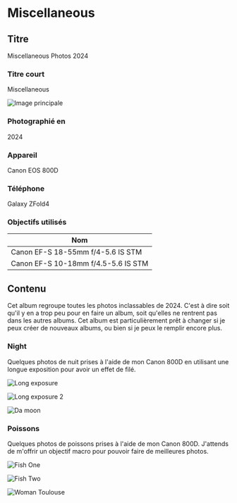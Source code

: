 # Miscellaneous

## Titre

Miscellaneous Photos 2024

### Titre court

Miscellaneous

![Image principale](https://live.staticflickr.com/65535/53477457381_90382d55ee_o.jpg)

### Photographié en

2024

### Appareil

Canon EOS 800D

### Téléphone

Galaxy ZFold4

### Objectifs utilisés

| Nom                                 |
| ----------------------------------- |
| Canon EF-S 18-55mm f/4-5.6 IS STM   |
| Canon EF-S 10-18mm f/4.5-5.6 IS STM |

## Contenu

Cet album regroupe toutes les photos inclassables de 2024. C'est à dire soit qu'il y en a trop peu pour en faire un album, soit qu'elles ne rentrent pas dans les autres albums. Cet album est particulièrement prêt à changer si je peux créer de nouveaux albums, ou bien si je peux le remplir encore plus.

### Night

Quelques photos de nuit prises à l'aide de mon Canon 800D en utilisant une longue exposition pour avoir un effet de filé.

![Long exposure](https://live.staticflickr.com/65535/54060243618_8693ee6f45_k.jp)

![Long exposure 2](https://live.staticflickr.com/65535/54059997946_e9a3402d67_k.jpg)

![Da moon](https://live.staticflickr.com/65535/54059997961_6e8f26267e_k.jpg)

### Poissons

Quelques photos de poissons prises à l'aide de mon Canon 800D. J'attends de m'offrir un objectif macro pour pouvoir faire de meilleures photos.

![Fish One](https://live.staticflickr.com/65535/53476592741_01de2827dd_o.jpg)

![Fish Two](https://live.staticflickr.com/65535/53475681037_0035c57347_o.jpg)

![Woman Toulouse](https://live.staticflickr.com/65535/53477457331_f28591a5fb_o.jpg)
